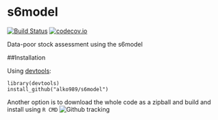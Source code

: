 # s6model

[![Build Status](https://travis-ci.org/alko989/s6model.svg?branch=master)](https://travis-ci.org/alko989/s6model)
[![codecov.io](https://codecov.io/github/alko989/s6model/coverage.svg?branch=master)](https://codecov.io/github/alko989/s6model?branch=master)

Data-poor stock assessment using the s6model




##Installation

Using [devtools](http://cran.r-project.org/web/packages/devtools/index.html):

``` 
library(devtools)
install_github("alko989/s6model")
```

Another option is to download the whole code as a zipball and build and install using ```R CMD```
![Github tracking](https://ga-beacon.appspot.com/UA-73594222-1/s6model/master)
